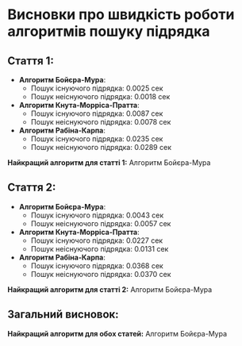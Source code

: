 # Висновки про швидкість роботи алгоритмів пошуку підрядка

## Стаття 1:

- **Алгоритм Бойєра-Мура**:
  - Пошук існуючого підрядка: 0.0025 сек
  - Пошук неіснуючого підрядка: 0.0018 сек
- **Алгоритм Кнута-Морріса-Пратта**:
  - Пошук існуючого підрядка: 0.0087 сек
  - Пошук неіснуючого підрядка: 0.0078 сек
- **Алгоритм Рабіна-Карпа**:
  - Пошук існуючого підрядка: 0.0235 сек
  - Пошук неіснуючого підрядка: 0.0289 сек

**Найкращий алгоритм для статті 1:** Алгоритм Бойєра-Мура

## Стаття 2:

- **Алгоритм Бойєра-Мура**:
  - Пошук існуючого підрядка: 0.0043 сек
  - Пошук неіснуючого підрядка: 0.0057 сек
- **Алгоритм Кнута-Морріса-Пратта**:
  - Пошук існуючого підрядка: 0.0227 сек
  - Пошук неіснуючого підрядка: 0.0131 сек
- **Алгоритм Рабіна-Карпа**:
  - Пошук існуючого підрядка: 0.0368 сек
  - Пошук неіснуючого підрядка: 0.0370 сек

**Найкращий алгоритм для статті 2:** Алгоритм Бойєра-Мура

## Загальний висновок:

**Найкращий алгоритм для обох статей:** Алгоритм Бойєра-Мура
